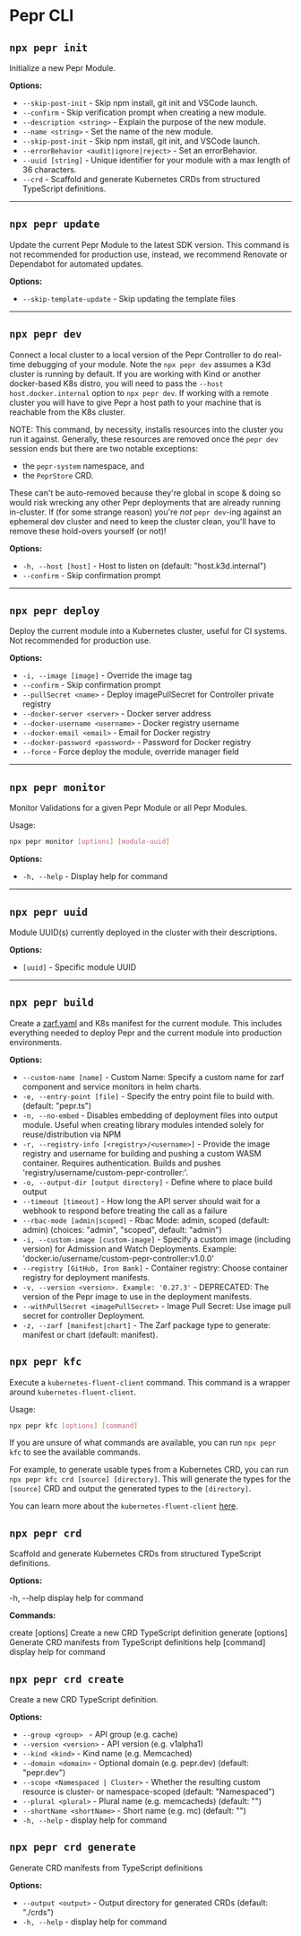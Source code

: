 # Pepr CLI

## `npx pepr init`

Initialize a new Pepr Module.

**Options:**

- `--skip-post-init` - Skip npm install, git init and VSCode launch.
- `--confirm` - Skip verification prompt when creating a new module.
- `--description <string>` - Explain the purpose of the new module.
- `--name <string>` - Set the name of the new module.
- `--skip-post-init` - Skip npm install, git init, and VSCode launch.
- `--errorBehavior <audit|ignore|reject>` - Set an errorBehavior.
- `--uuid [string]` - Unique identifier for your module with a max length of 36 characters.
- `--crd` - Scaffold and generate Kubernetes CRDs from structured TypeScript definitions.
---

## `npx pepr update`

Update the current Pepr Module to the latest SDK version. This command is not recommended for production use, instead, we recommend Renovate or Dependabot for automated updates.

**Options:**

- `--skip-template-update` - Skip updating the template files

---

## `npx pepr dev`

Connect a local cluster to a local version of the Pepr Controller to do real-time debugging of your module. Note the `npx pepr dev` assumes a K3d cluster is running by default. If you are working with Kind or another docker-based K8s distro, you will need to pass the `--host host.docker.internal` option to `npx pepr dev`. If working with a remote cluster you will have to give Pepr a host path to your machine that is reachable from the K8s cluster.

NOTE: This command, by necessity, installs resources into the cluster you run it against.  Generally, these resources are removed once the `pepr dev` session ends but there are two notable exceptions:

- the `pepr-system` namespace, and
- the `PeprStore` CRD.

These can't be auto-removed because they're global in scope & doing so would risk wrecking any other Pepr deployments that are already running in-cluster.  If (for some strange reason) you're _not_ `pepr dev`-ing against an ephemeral dev cluster and need to keep the cluster clean, you'll have to remove these hold-overs yourself (or not)!

**Options:**

- `-h, --host [host]` - Host to listen on (default: "host.k3d.internal")
- `--confirm` - Skip confirmation prompt

---

## `npx pepr deploy`

Deploy the current module into a Kubernetes cluster, useful for CI systems. Not recommended for production use.

**Options:**

- `-i, --image [image]` - Override the image tag
- `--confirm` - Skip confirmation prompt
- `--pullSecret <name>` - Deploy imagePullSecret for Controller private registry
- `--docker-server <server>` - Docker server address
- `--docker-username <username>` - Docker registry username
- `--docker-email <email>` - Email for Docker registry
- `--docker-password <password>` - Password for Docker registry
- `--force` - Force deploy the module, override manager field

---

## `npx pepr monitor`

Monitor Validations for a given Pepr Module or all Pepr Modules.

Usage:

```bash
npx pepr monitor [options] [module-uuid]
```

**Options:**

- `-h, --help` - Display help for command

---

## `npx pepr uuid`

Module UUID(s) currently deployed in the cluster with their descriptions.

**Options:**

- `[uuid]` - Specific module UUID

---

## `npx pepr build`

Create a [zarf.yaml](https://zarf.dev) and K8s manifest for the current module. This includes everything needed to deploy Pepr and the current module into production environments.

**Options:**

- `--custom-name [name]` - Custom Name: Specify a custom name for zarf component and service monitors in helm charts.
- `-e, --entry-point [file]` - Specify the entry point file to build with. (default: "pepr.ts")
- `-n, --no-embed` - Disables embedding of deployment files into output module. Useful when creating library modules intended solely for reuse/distribution via NPM
- `-r, --registry-info [<registry>/<username>]` - Provide the image registry and username for building and pushing a custom WASM container. Requires authentication. Builds and pushes 'registry/username/custom-pepr-controller:<current-version>'.
- `-o, --output-dir [output directory]` - Define where to place build output
- `--timeout [timeout]` - How long the API server should wait for a webhook to respond before treating the call as a failure
- `--rbac-mode [admin|scoped]` - Rbac Mode: admin, scoped (default: admin) (choices: "admin", "scoped", default: "admin")
- `-i, --custom-image [custom-image]` - Specify a custom image (including version) for Admission and Watch Deployments. Example: 'docker.io/username/custom-pepr-controller:v1.0.0'
- `--registry [GitHub, Iron Bank]` - Container registry: Choose container registry for deployment manifests.
- `-v, --version <version>. Example: '0.27.3'` - DEPRECATED: The version of the Pepr image to use in the deployment manifests.
- `--withPullSecret <imagePullSecret>` - Image Pull Secret: Use image pull secret for controller Deployment.
- `-z, --zarf [manifest|chart]` - The Zarf package type to generate: manifest or chart (default: manifest).

## `npx pepr kfc`

Execute a `kubernetes-fluent-client` command. This command is a wrapper around `kubernetes-fluent-client`.

Usage:

```bash
npx pepr kfc [options] [command]
```

If you are unsure of what commands are available, you can run `npx pepr kfc` to see the available commands.

For example, to generate usable types from a Kubernetes CRD, you can run `npx pepr kfc crd [source] [directory]`. This will generate the types for the `[source]` CRD and output the generated types to the `[directory]`.

You can learn more about the `kubernetes-fluent-client` [here](https://github.com/defenseunicorns/kubernetes-fluent-client).

## `npx pepr crd`

Scaffold and generate Kubernetes CRDs from structured TypeScript definitions.

**Options:**

  -h, --help          display help for command

**Commands:**

  create [options]    Create a new CRD TypeScript definition
  generate [options]  Generate CRD manifests from TypeScript definitions
  help [command]      display help for command

## `npx pepr crd create`

Create a new CRD TypeScript definition.

**Options:**

  - `--group <group> ` - API group (e.g. cache)
  - `--version <version>` - API version (e.g. v1alpha1)
  - `--kind <kind>` - Kind name (e.g. Memcached)
  - `--domain <domain>` - Optional domain (e.g. pepr.dev) (default: "pepr.dev")
  - `--scope <Namespaced | Cluster>` - Whether the resulting custom resource is cluster- or namespace-scoped (default: "Namespaced")
  - `--plural <plural>` - Plural name (e.g. memcacheds) (default: "")
  - `--shortName <shortName>` - Short name (e.g. mc) (default: "")
  - `-h, --help` - display help for command

## `npx pepr crd generate`

Generate CRD manifests from TypeScript definitions

**Options:**

 - `--output <output>` - Output directory for generated CRDs (default: "./crds")
 - `-h, --help` - display help for command
